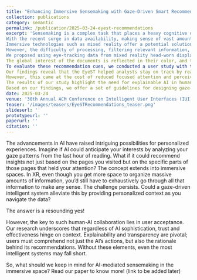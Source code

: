 ```yaml
---
title: "Enhancing Immersive Sensemaking with Gaze-Driven Smart Recommendations"
collection: publications
category: semantic
permalink: /publication/2025-03-24-eyest-recommendations
excerpt: 'Sensemaking is a complex task that places a heavy cognitive demand on individuals. 
With the recent surge in data availability, making sense of vast amounts of information has become a significant challenge for many professionals, such as intelligence analysts. 
Immersive technologies such as mixed reality offer a potential solution by providing virtually unlimited space to organize data.
However, the difficulty of processing, filtering relevant information, and synthesizing insights remains.
We proposed using eye-tracking data from mixed reality head-worn displays to derive the analyst's perceived interest in documents and words, and convey that part of the mental model to the analyst.
The global interest of the documents is reflected in their color, and their order on the list, while the local interest of the documents is used to generate focused recommendations for a document.
To evaluate these recommendation cues, we conducted a user study with two conditions: a gaze-aware system, EyeST, and a ``Freestyle'' system without gaze-based visual cues. 
Our findings reveal that the EyeST helped analysts stay on track by reading more essential information while avoiding distractions. 
However, this came at the cost of reduced focused attention and perceived system performance.
The results of our study highlight the need for explainable AI in human-AI collaborative sensemaking to build user trust and encourage the integration of AI outputs into the immersive sensemaking process. 
Based on our findings, we offer a set of guidelines for designing gaze-driven recommendation cues in an immersive environment.'
date: 2025-03-24
venue: '30th Annual ACM Conference on Intelligent User Interfaces (IUI) 2025'
teaser: '/images/teasers/EyeSTRecommendations_teaser.png'
slidesurl: ''
prototypeurl: ''
paperurl: ''
citation: ''
---
```


The advancements in AI have raised intriguing possibilities for personalized experiences. 
Imagine if AI could anticipate your interests by analyzing your gaze patterns from the last hour of reading. What if it could recommend insights not just based on the pages you visited but on the specific parts of those pages that held your attention? The concept extends into immersive spaces. 
In XR, even though you get more space to organize massive amounts of information, you’d still have to exhaustively go through all that information to make any sense. The challenge persists. Could a gaze-driven intelligent system alleviate this by providing personalized context as you navigate the data?

The answer is a resounding yes!

However, the key to such human-AI collaboration lies in user acceptance. Our research underscores that regardless of AI sophistication, trust and effectiveness hinge on context. 
Explainability and transparency are pivotal; users must comprehend not just the AI’s actions, but also the rationale behind its recommendations. Without these elements, even the most intelligent systems may fall short.

So, what should we keep in mind for AI-mediated sensemaking in the immersive space? Read our paper to know more! (link to be added later)
